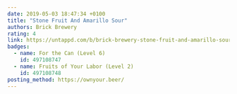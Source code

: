 ```yaml
---
date: 2019-05-03 18:47:34 +0100
title: "Stone Fruit And Amarillo Sour"
authors: Brick Brewery
rating: 4
link: https://untappd.com/b/brick-brewery-stone-fruit-and-amarillo-sour/3185116
badges:
  - name: For the Can (Level 6)
    id: 497108747
  - name: Fruits of Your Labor (Level 2)
    id: 497108748
posting_method: https://ownyour.beer/
---
```


